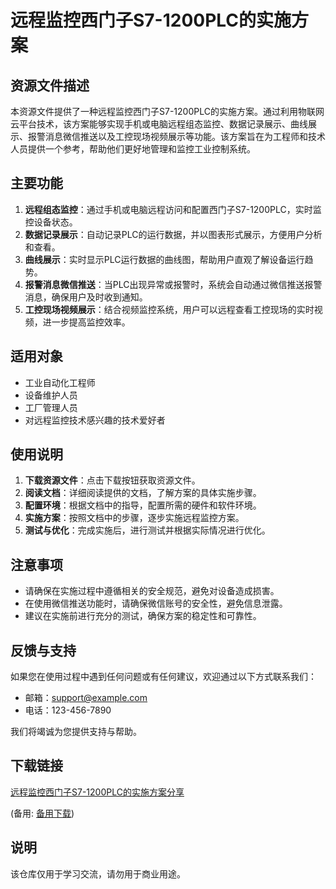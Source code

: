 # 远程监控西门子S7-1200PLC的实施方案

## 资源文件描述

本资源文件提供了一种远程监控西门子S7-1200PLC的实施方案。通过利用物联网云平台技术，该方案能够实现手机或电脑远程组态监控、数据记录展示、曲线展示、报警消息微信推送以及工控现场视频展示等功能。该方案旨在为工程师和技术人员提供一个参考，帮助他们更好地管理和监控工业控制系统。

## 主要功能

1. **远程组态监控**：通过手机或电脑远程访问和配置西门子S7-1200PLC，实时监控设备状态。
2. **数据记录展示**：自动记录PLC的运行数据，并以图表形式展示，方便用户分析和查看。
3. **曲线展示**：实时显示PLC运行数据的曲线图，帮助用户直观了解设备运行趋势。
4. **报警消息微信推送**：当PLC出现异常或报警时，系统会自动通过微信推送报警消息，确保用户及时收到通知。
5. **工控现场视频展示**：结合视频监控系统，用户可以远程查看工控现场的实时视频，进一步提高监控效率。

## 适用对象

- 工业自动化工程师
- 设备维护人员
- 工厂管理人员
- 对远程监控技术感兴趣的技术爱好者

## 使用说明

1. **下载资源文件**：点击下载按钮获取资源文件。
2. **阅读文档**：详细阅读提供的文档，了解方案的具体实施步骤。
3. **配置环境**：根据文档中的指导，配置所需的硬件和软件环境。
4. **实施方案**：按照文档中的步骤，逐步实施远程监控方案。
5. **测试与优化**：完成实施后，进行测试并根据实际情况进行优化。

## 注意事项

- 请确保在实施过程中遵循相关的安全规范，避免对设备造成损害。
- 在使用微信推送功能时，请确保微信账号的安全性，避免信息泄露。
- 建议在实施前进行充分的测试，确保方案的稳定性和可靠性。

## 反馈与支持

如果您在使用过程中遇到任何问题或有任何建议，欢迎通过以下方式联系我们：

- 邮箱：support@example.com
- 电话：123-456-7890

我们将竭诚为您提供支持与帮助。

## 下载链接
[远程监控西门子S7-1200PLC的实施方案分享]() 

(备用: [备用下载](https://pan.baidu.com/s/1esucV3z1jxIlPuczgsZ5JA?pwd=1234))

## 说明

该仓库仅用于学习交流，请勿用于商业用途。
